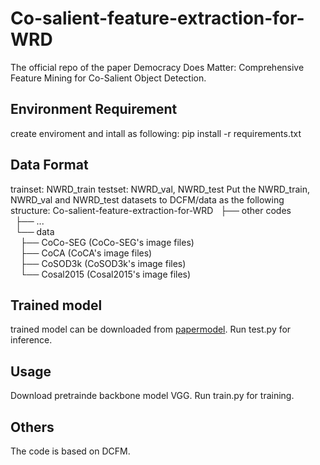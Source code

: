# Co-salient-feature-extraction-for-WRD
The official repo of the paper Democracy Does Matter: Comprehensive Feature Mining for Co-Salient Object Detection.

## Environment Requirement
create enviroment and intall as following: pip install -r requirements.txt

## Data Format
trainset: NWRD_train
testset: NWRD_val, NWRD_test
Put the NWRD_train, NWRD_val and NWRD_test datasets to DCFM/data as the following structure:
Co-salient-feature-extraction-for-WRD
&nbsp;&nbsp;├── other codes  
&nbsp;&nbsp;├── ...  
&nbsp;&nbsp;└── data  
&nbsp;&nbsp;&nbsp;&nbsp;├── CoCo-SEG (CoCo-SEG's image files)  
&nbsp;&nbsp;&nbsp;&nbsp;├── CoCA (CoCA's image files)  
&nbsp;&nbsp;&nbsp;&nbsp;├── CoSOD3k (CoSOD3k's image files)  
&nbsp;&nbsp;&nbsp;&nbsp;└── Cosal2015 (Cosal2015's image files)  


## Trained model
trained model can be downloaded from [papermodel](https://drive.google.com/drive/folders/1kvPTjDiOU6_puIWmNVoKYcoLIxuSIz82?usp=sharing).
Run test.py for inference.

## Usage
Download pretrainde backbone model VGG.
Run train.py for training.

## Others
The code is based on DCFM. 

